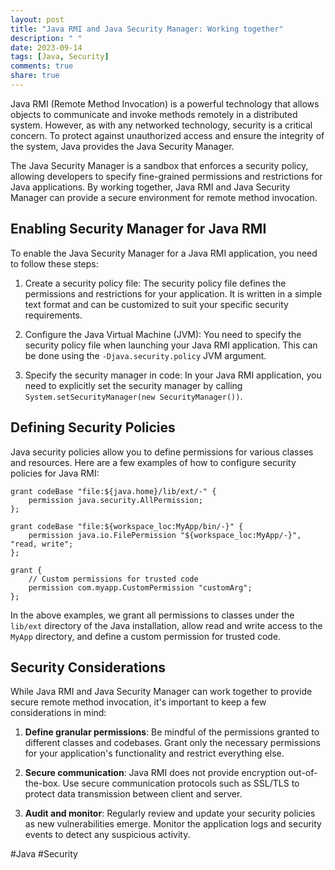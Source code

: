 ```yaml
---
layout: post
title: "Java RMI and Java Security Manager: Working together"
description: " "
date: 2023-09-14
tags: [Java, Security]
comments: true
share: true
---
```


Java RMI (Remote Method Invocation) is a powerful technology that allows objects to communicate and invoke methods remotely in a distributed system. However, as with any networked technology, security is a critical concern. To protect against unauthorized access and ensure the integrity of the system, Java provides the Java Security Manager.

The Java Security Manager is a sandbox that enforces a security policy, allowing developers to specify fine-grained permissions and restrictions for Java applications. By working together, Java RMI and Java Security Manager can provide a secure environment for remote method invocation.

## Enabling Security Manager for Java RMI

To enable the Java Security Manager for a Java RMI application, you need to follow these steps:

1. Create a security policy file: The security policy file defines the permissions and restrictions for your application. It is written in a simple text format and can be customized to suit your specific security requirements.

2. Configure the Java Virtual Machine (JVM): You need to specify the security policy file when launching your Java RMI application. This can be done using the `-Djava.security.policy` JVM argument.

3. Specify the security manager in code: In your Java RMI application, you need to explicitly set the security manager by calling `System.setSecurityManager(new SecurityManager())`.

## Defining Security Policies

Java security policies allow you to define permissions for various classes and resources. Here are a few examples of how to configure security policies for Java RMI:

```
grant codeBase "file:${java.home}/lib/ext/-" {
    permission java.security.AllPermission;
};

grant codeBase "file:${workspace_loc:MyApp/bin/-}" {
    permission java.io.FilePermission "${workspace_loc:MyApp/-}", "read, write";
};

grant {
    // Custom permissions for trusted code
    permission com.myapp.CustomPermission "customArg";
};
```

In the above examples, we grant all permissions to classes under the `lib/ext` directory of the Java installation, allow read and write access to the `MyApp` directory, and define a custom permission for trusted code.

## Security Considerations

While Java RMI and Java Security Manager can work together to provide secure remote method invocation, it's important to keep a few considerations in mind:

1. **Define granular permissions**: Be mindful of the permissions granted to different classes and codebases. Grant only the necessary permissions for your application's functionality and restrict everything else.

2. **Secure communication**: Java RMI does not provide encryption out-of-the-box. Use secure communication protocols such as SSL/TLS to protect data transmission between client and server.

3. **Audit and monitor**: Regularly review and update your security policies as new vulnerabilities emerge. Monitor the application logs and security events to detect any suspicious activity.

#Java #Security
